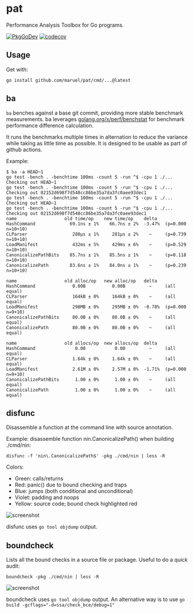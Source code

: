 # pat

Performance Analysis Toolbox for Go programs.

[![PkgGoDev](https://pkg.go.dev/badge/github.com/maruel/pat)](https://pkg.go.dev/github.com/maruel/pat)
[![codecov](https://codecov.io/gh/maruel/pat/branch/main/graph/badge.svg?token=UNE311HJM8)](https://codecov.io/gh/maruel/pat)

## Usage

Get with:

```
go install github.com/maruel/pat/cmd/...@latest
```

## ba

`ba` benches against a base git commit, providing more stable benchmark
measurements. ba leverages
[golang.org/x/perf/benchstat](https://golang.org/x/perf/benchstat) for benchmark
performance difference calculation.

It runs the benchmarks multiple times in alternation to reduce the variance
while taking as little time as possible. It is designed to be usable as part of
github actions.

Example:

```
$ ba -a HEAD~1
go test -bench . -benchtime 100ms -count 5 -run ^$ -cpu 1 ./...
Checking out HEAD~1
go test -bench . -benchtime 100ms -count 5 -run ^$ -cpu 1 ./...
Checking out 02152d698f7d548cc86be35a7da3fc0aee93dec1
go test -bench . -benchtime 100ms -count 5 -run ^$ -cpu 1 ./...
Checking out HEAD~1
go test -bench . -benchtime 100ms -count 5 -run ^$ -cpu 1 ./...
Checking out 02152d698f7d548cc86be35a7da3fc0aee93dec1
name                  old time/op    new time/op    delta
HashCommand             69.1ns ± 1%    66.7ns ± 2%  -3.47%  (p=0.000 n=10+10)
CLParser                 280µs ± 1%     281µs ± 2%    ~     (p=0.739 n=10+10)
LoadManifest             432ms ± 5%     429ms ± 6%    ~     (p=0.529 n=10+10)
CanonicalizePathBits    85.7ns ± 1%    85.5ns ± 1%    ~     (p=0.118 n=10+10)
CanonicalizePath        83.6ns ± 1%    84.0ns ± 1%    ~     (p=0.239 n=10+10)

name                  old alloc/op   new alloc/op   delta
HashCommand              0.00B          0.00B         ~     (all equal)
CLParser                 164kB ± 0%     164kB ± 0%    ~     (all equal)
LoadManifest             298MB ± 0%     295MB ± 0%  -0.78%  (p=0.000 n=9+10)
CanonicalizePathBits     80.0B ± 0%     80.0B ± 0%    ~     (all equal)
CanonicalizePath         80.0B ± 0%     80.0B ± 0%    ~     (all equal)

name                  old allocs/op  new allocs/op  delta
HashCommand               0.00           0.00         ~     (all equal)
CLParser                 1.64k ± 0%     1.64k ± 0%    ~     (all equal)
LoadManifest             2.61M ± 0%     2.57M ± 0%  -1.71%  (p=0.000 n=9+10)
CanonicalizePathBits      1.00 ± 0%      1.00 ± 0%    ~     (all equal)
CanonicalizePath          1.00 ± 0%      1.00 ± 0%    ~     (all equal)
```

## disfunc

Disassemble a function at the command line with source annotation.

Example: disassemble function nin.CanonicalizePath() when building ./cmd/nin:

```
disfunc -f 'nin\.CanonicalizePath$' -pkg ./cmd/nin | less -R
```

Colors:

- Green:  calls/returns
- Red:    panic() due to bound checking and traps
- Blue:   jumps (both conditional and unconditional)
- Violet: padding and noops
- Yellow: source code; bound check highlighted red

![screenshot](https://github.com/maruel/pat/wiki/disfunc.png)

disfunc uses `go tool objdump` output.

## boundcheck

Lists all the bound checks in a source file or package. Useful to do a quick
audit:

```
boundcheck -pkg ./cmd/nin | less -R
```

![screenshot](https://github.com/maruel/pat/wiki/boundcheck.png)

boundcheck uses `go tool objdump` output. An alternative way is to use `go build
-gcflags="-d=ssa/check_bce/debug=1"`
